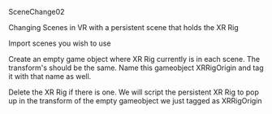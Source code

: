 SceneChange02

Changing Scenes in VR with a persistent scene that holds the XR Rig

Import scenes you wish to use

Create an empty game object where XR Rig currently is in each scene.  The transform's should be the same. Name this gameobject XRRigOrigin and tag it with that name as well.

Delete the XR Rig if there is one. We will script the persistent XR Rig to pop up in the transform of the empty gameobject we just tagged as XRRigOrigin

